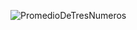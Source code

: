 ![PromedioDeTresNumeros](https://github.com/Abdel03061/Apuntes-primer-parcial-Abdel/assets/130338988/17bc1041-e729-4d2d-91bc-ea47a1d18d7a)
